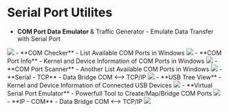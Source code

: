 # Serial Port Utilites

- **COM Port Data Emulator** & Traffic Generator - Emulate Data Transfer with Serial Port
<image src="SerialPortUtils/Images/CPDE.png"/>
- **COM Checker** - List Available COM Ports in Windows
<image src="SerialPortUtils/Images/ComChecker.png"/>
- **COM Port Info** - Kernel and Device Information of COM Ports in Windows
<image src="SerialPortUtils/Images/CPI.png"/>
- **COM Port Scanner** - Another List Available COM Ports in Windows
<image src="SerialPortUtils/Images/ComChecker.png"/>
- **Serial - TCP** - Data Bridge COM <--> TCP/IP
<image src="SerialPortUtils/Images/STCP.png"/>
- **USB Tree View** - Kernel and Device Information of Connected USB Devices
<image src="SerialPortUtils/Images/UDTV.png"/>
- **Virtual Serial Port Emulator** - Powerfull Tool to Create/Map/Bridge COM Ports
<image src="SerialPortUtils/Images/VSP.png"/>
- **IP - COM** - Data Bridge COM <--> TCP/IP
<image src="SerialPortUtils/Images/IPCOM.png"/>
